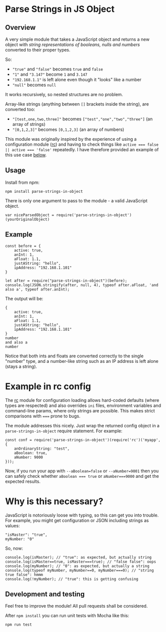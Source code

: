 # Parse Strings in JS Object

## Overview
A very simple module that takes a JavaScript object and returns a new object with *string representations of booleans, nulls and numbers* converted to their proper types.

So:
 * `"true"` and `"false"` becomes `true` and `false`
 * `"1"` and `"3.147"` become `1` and `3.147`
 * `"192.168.1.1"` is left alone even though it "looks" like a number
 * `"null"` becomes `null`

It works recursively, so nested structures are no problem.

Array-like strings (anything between `[]` brackets inside the string), are converted too:
* `"[test,one,two,three]"` becomes `["test","one","two","three"]` (an array of strings)
* `"[0,1,2,3]"` becomes `[0,1,2,3]` (an array of numbers) 

This module was originally inspired by the experience of using a configuration module ([rc](https://www.npmjs.com/package/rc)) and having to check things like `active === false || active === 'false'` repeatedly. I have therefore provided an example of this use case [below](#example-in-rc-config).

## Usage
Install from npm:
```
npm install parse-strings-in-object
```

There is only one argument to pass to the module - a valid JavaScript object.

```
var niceParsedObject = require('parse-strings-in-object')(yourOriginalObject)
```


## Example
```
const before = {
    active: true,
    anInt: 1,
    aFloat: 1.1,
    justAString: "hello",
    ipAddress: "192.168.1.101"
}

let after = require("parse-strings-in-object")(before);
console.log(JSON.stringify(after, null, 4), typeof after.aFloat, 'and also a', typeof after.anInt);
```

The output will be:
```
{
    active: true,
    anInt: 1,
    aFloat: 1.1,
    justAString: "hello",
    ipAddress: "192.168.1.101"
}
number
and also a
number
```
Notice that both ints and floats are converted correctly to the single "number" type, and a number-like string such as an IP address is left alone (stays a string).


# Example in rc config
The [rc](https://www.npmjs.com/package/rc) module for configuration loading allows hard-coded defaults (where types are respected) and also overrides `ini` files, environment variables and command-line params, where only strings are possible. This makes strict comparisons with `===` prone to bugs.

The module addresses this nicely. Just wrap the returned config object in a `parse-strings-in-object` require statement. For example:
```
const conf = require('parse-strings-in-object')(require('rc')('myapp', {
    anOrdinaryString: "test",
    aBoolean: true,
    aNumber: 9000
}));
```
Now, if you run your app with `--aBoolean=false` or `--aNumber=9001` then you can safely check whether `aBoolean === true` or `aNumber===9000` and get the expected results.


# Why is this necessary?

JavaScript is notoriously loose with typing, so this can get you into trouble. For example, you might get configuration or JSON including strings as values:
```
"isMaster": "true",
myNumber: "0"
```
So, now:
```
console.log(isMaster); // "true": as expected, but actually string
console.log(isMaster==true, isMaster===true); // "false false": oops
console.log(myNumber); // "0": as expected, but actually a string
console.log(typeof myNumber, myNumber==0, myNumber===0); // "string true false": hmmm
console.log(!myNumber); // "true": this is getting confusing
```


## Development and testing
Feel free to improve the module! All pull requests shall be considered.

After `npm install` you can run unit tests with Mocha like this:
```
npm run test
```